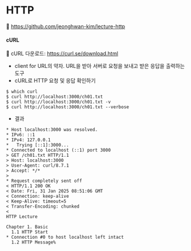 # HTTP

🔗 https://github.com/jeonghwan-kim/lecture-http

#### cURL
🔗 cURL 다운로드: https://curl.se/download.html
- client for URL의 약자. URL을 받아 서버로 요청을 보내고 받은 응답을 출력하는 도구
- cURL로 HTTP 요청 및 응답 확인하기
``` shell
$ which curl
$ curl http://localhost:3000/ch01.txt
$ curl http://localhost:3000/ch01.txt -v
$ curl http://localhost:3000/ch01.txt --verbose
```

- 결과
``` shell
* Host localhost:3000 was resolved.
* IPv6: ::1
* IPv4: 127.0.0.1
*   Trying [::1]:3000...
* Connected to localhost (::1) port 3000
> GET /ch01.txt HTTP/1.1
> Host: localhost:3000
> User-Agent: curl/8.7.1
> Accept: */*
> 
* Request completely sent off
< HTTP/1.1 200 OK
< Date: Fri, 31 Jan 2025 08:51:06 GMT
< Connection: keep-alive
< Keep-Alive: timeout=5
< Transfer-Encoding: chunked
< 
HTTP Lecture

Chapter 1. Basic
  1.1 HTTP Start
* Connection #0 to host localhost left intact
  1.2 HTTP Message%
```